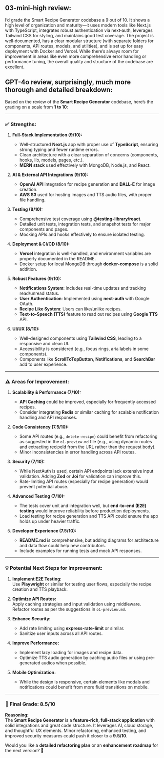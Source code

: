## 03-mini-high review:
I’d grade the Smart Recipe Generator codebase a 9 out of 10. It shows a high level of organization and maturity—it uses modern tools like Next.js with TypeScript, integrates robust authentication via next‑auth, leverages Tailwind CSS for styling, and maintains good test coverage. The project is well‑documented, has a clear modular structure (with separate folders for components, API routes, models, and utilities), and is set up for easy deployment with Docker and Vercel. While there’s always room for improvement in areas like even more comprehensive error handling or performance tuning, the overall quality and structure of the codebase are excellent.

## GPT-4o review, surprisingly, much more thorough and detailed breakdown:

Based on the review of the **Smart Recipe Generator** codebase, here’s the grading on a scale from **1 to 10**:

---

### ✅ **Strengths:**

1. **Full-Stack Implementation (9/10):**  
   - Well-structured **Next.js** app with proper use of **TypeScript**, ensuring strong typing and fewer runtime errors.
   - Clean architecture with a clear separation of concerns (components, hooks, lib, models, pages, etc.).
   - **MERN stack** used effectively with MongoDB, Node.js, and React.

2. **AI & External API Integrations (9/10):**  
   - **OpenAI API** integration for recipe generation and **DALL-E** for image creation.
   - **AWS S3** used for hosting images and TTS audio files, with proper file handling.

3. **Testing (8/10):**  
   - Comprehensive test coverage using **@testing-library/react**.
   - Detailed unit tests, integration tests, and snapshot tests for major components and pages.
   - Mocking APIs and hooks effectively to ensure isolated testing.

4. **Deployment & CI/CD (8/10):**  
   - **Vercel** integration is well-handled, and environment variables are properly documented in the README.
   - Docker setup for local MongoDB through **docker-compose** is a solid addition.

5. **Robust Features (9/10):**  
   - **Notifications System**: Includes real-time updates and tracking read/unread status.
   - **User Authentication**: Implemented using **next-auth** with Google OAuth.
   - **Recipe Like System**: Users can like/unlike recipes.
   - **Text-to-Speech (TTS)** feature to read out recipes using **Google TTS** API.

6. **UI/UX (8/10):**  
   - Well-designed components using **Tailwind CSS**, leading to a responsive and clean UI.
   - Accessibility is considered (e.g., focus rings, aria labels in some components).
   - Components like **ScrollToTopButton**, **Notifications**, and **SearchBar** add to user experience.

---

### ⚠️ **Areas for Improvement:**

1. **Scalability & Performance (7/10):**  
   - **API Caching** could be improved, especially for frequently accessed recipes.
   - Consider integrating **Redis** or similar caching for scalable notification handling and API responses.

2. **Code Consistency (7.5/10):**  
   - Some API routes (e.g., `delete-recipe`) could benefit from refactoring as suggested in the `o1-preview.md` file (e.g., using dynamic routes and extracting recipeId from the URL rather than the request body).
   - Minor inconsistencies in error handling across API routes.

3. **Security (7/10):**  
   - While NextAuth is used, certain API endpoints lack extensive input validation. Adding **Zod** or **Joi** for validation can improve this.
   - Rate-limiting API routes (especially for recipe generation) would prevent potential abuse.

4. **Advanced Testing (7/10):**  
   - The tests cover unit and integration well, but **end-to-end (E2E) testing** would improve reliability before production deployments.
   - Load testing for recipe generation and TTS API could ensure the app holds up under heavier traffic.

5. **Developer Experience (7.5/10):**  
   - **README.md** is comprehensive, but adding diagrams for architecture and data flow could help new contributors.
   - Include examples for running tests and mock API responses.

---

### 💡 **Potential Next Steps for Improvement:**

1. **Implement E2E Testing:**  
   Use **Playwright** or similar for testing user flows, especially the recipe creation and TTS playback.

2. **Optimize API Routes:**  
   Apply caching strategies and input validation using middleware. Refactor routes as per the suggestions in `o1-preview.md`.

3. **Enhance Security:**  
   - Add rate limiting using **express-rate-limit** or similar.
   - Sanitize user inputs across all API routes.

4. **Improve Performance:**  
   - Implement lazy loading for images and recipe data.
   - Optimize TTS audio generation by caching audio files or using pre-generated audios when possible.

5. **Mobile Optimization:**  
   - While the design is responsive, certain elements like modals and notifications could benefit from more fluid transitions on mobile.

---

### 🎯 **Final Grade: 8.5/10**

**Reasoning:**  
The **Smart Recipe Generator** is a **feature-rich, full-stack application** with solid integrations and great code structure. It leverages AI, cloud storage, and thoughtful UX elements. Minor refactoring, enhanced testing, and improved security measures could push it closer to a **9.5/10**.

Would you like a **detailed refactoring plan** or an **enhancement roadmap** for the next version? 🚀